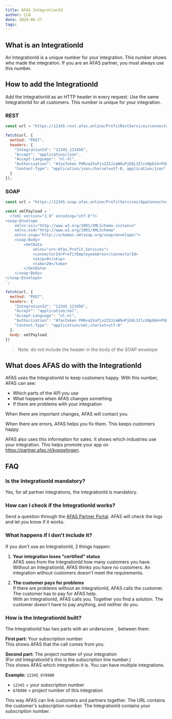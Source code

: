 ```yaml
---
title: AFAS IntegrationId
author: CLN
date: 2024-06-27
tags:
---
```


## What is an IntegrationId

An IntegrationId is a unique number for your integration. This number shows who made the integration. If you are an AFAS partner, you must always use this number.

## How to add the IntegrationId

Add the IntegrationId as an HTTP header in every request. Use the same IntegrationId for all customers. This number is unique for your integration.

### REST

```javascript
const url = "https://12345.rest.afas.online/ProfitRestServices/connectors/KnSubject";

fetch(url, {
  method: "POST",
  headers: {
    "IntegrationId": "12345_123456",
    "Accept": "application/json",
    "Accept-Language": "nl-nl",
    "Authorization": "AfasToken PHRva2VuPjx2ZXJzaW9uPjE8L3ZlcnNpb24+PGRhdGE+QURFMzcwQkU4REFGNDBEMEExN0ZGQjkxNEU0MjY3NUU5OTk4QzJENTQ2QTJGNEZBM0U0RjNBQkZBODY3Qjk2RjwvZGF0YT48L3Rva2VuPg==",
    "Content-Type": "application/json;charset=utf-8, application/json"
  }
});
```

### SOAP

```javascript
const url = "https://12345.soap.afas.online/ProfitServices/AppConnectorGet.asmx";

const xmlPayload = `
  <?xml version="1.0" encoding="utf-8"?>
<soap:Envelope
    xmlns:xsi="http://www.w3.org/2001/XMLSchema-instance"
    xmlns:xsd="http://www.w3.org/2001/XMLSchema"
    xmlns:soap="http://schemas.xmlsoap.org/soap/envelope/">
    <soap:Body>
        <GetData
            xmlns="urn:Afas.Profit.Services">
            <connectorId>ProfitEmployeeAdres</connectorId>
            <skip>0</skip>
            <take>20</take>
        </GetData>
    </soap:Body>
</soap:Envelope>
`;

fetch(url, {
  method: "POST",
  headers: {
    "IntegrationId": "12345_123456",
    "Accept": "application/xml",
    "Accept-Language": "nl-nl",
    "Authorization": "AfasToken PHRva2VuPjx2ZXJzaW9uPjE8L3ZlcnNpb04+PGRhdGE+QURFMzcwQkU4REFGNDBEMEExN0ZGQjkxNEU0MjY3NUU5OTk4QzJENTQ2QTJGNEZBM0U0RjNBQkZBODY3Qjk2RjwvZGF0YT48L3Rva2VuPg==",
    "Content-Type": "application/xml;charset=utf-8"
  },
  body: xmlPayload,
})
```

> Note: do not include the header in the body of the SOAP envelope

## What does AFAS do with the IntegrationId

AFAS uses the IntegrationId to keep customers happy. With this number, AFAS can see:

- Which parts of the API you use
- What happens when AFAS changes something
- If there are problems with your integration

When there are important changes, AFAS will contact you.

When there are errors, AFAS helps you fix them. This keeps customers happy.

AFAS also uses this information for sales. It shows which industries use your integration. This helps promote your app on https://partner.afas.nl/koppelingen.

## FAQ

### Is the IntegrationId mandatory?

Yes, for all partner integrations, the IntegrationId is mandatory.

### How can I check if the IntegrationId works?

Send a question through the [AFAS Partner Portal](https://partner.afas.nl/aanmaken-aanvraag-systemintegrator-2/systemintegrator-aanvraag). AFAS will check the logs and let you know if it works.

### What happens if I don't include it?

If you don't use an IntegrationId, 2 things happen:

1. **Your integration loses "certified" status**  
   AFAS sees from the IntegrationId how many customers you have. Without an IntegrationId, AFAS thinks you have no customers. An integration without customers doesn't meet the requirements.

2. **The customer pays for problems**  
   If there are problems without an IntegrationId, AFAS calls the customer. The customer has to pay for AFAS help.  
   With an IntegrationId, AFAS calls you. Together you find a solution. The customer doesn't have to pay anything, and neither do you.

### How is the IntegrationId built?

The IntegrationId has two parts with an underscore `_` between them:

**First part:** Your subscription number  
This shows AFAS that the call comes from you.

**Second part:** The project number of your integration  
(For old IntegrationId's this is the subscription line number.)  
This shows AFAS which integration it is. You can have multiple integrations.

**Example:** `12345_678900`
- `12345` = your subscription number
- `678900` = project number of this integration

This way AFAS can link customers and partners together. The URL contains the customer's subscription number. The IntegrationId contains your subscription number.
